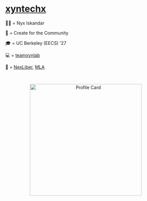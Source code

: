 # [xyntechx](https://xyntechx.com/)

👩🏻 = Nyx Iskandar

🧡 = Create for the Community

🎓 = UC Berkeley (EECS) '27

💻 = [teamxynlab](https://github.com/teamxynlab)

🚀 = [NexLiber](https://nexliber.com/), [MLA](https://github.com/xyntechx/Manga-Layout-Analysis)

<br/>

<p align="center">
  <a href="https://xyntechx.com/">
      <img
           src="https://xyntechx-readme-stats.vercel.app/api/?username=xyntechx&show_icons=true&include_all_commits=true&title_color=ff6633&text_color=ffffff&icon_color=ff6633&border_color=ff6633&bg_color=232323"
           alt="Profile Card"
           width="350"
      />
  </a>
</p>
